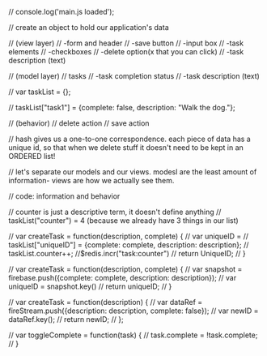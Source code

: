 // console.log('main.js loaded');

//  create an object to hold our application's data

// (view layer)
// -form and header
//   -save button
//   -input box
// -task elements
//   -checkboxes
//   -delete option(x that you can click)
//   -task description (text)


// (model layer)
// tasks
//   -task completion status
//   -task description (text)

// var taskList = {};

// taskList["task1"] = {complete: false, description: "Walk the dog."};

// (behavior)
// delete action
// save action

// hash gives us a one-to-one correspondence. each piece of data has a unique id, so that when we delete stuff it doesn't need to be kept in an ORDERED list!

// let's separate our models and our views. modesl are the least amount of information- views are how we actually see them.

// code: information and behavior


// counter is just a descriptive term, it doesn't define anything
// taskList("counter") = 4 (because we already have 3 things in our list)

// var createTask = function(description, complete) {
// var uniqueID =
// taskList["uniqueID"] = {complete: complete, description: description};
// taskList.counter++;  //$redis.incr("task:counter")
//   return UniqueID;
// }


// var createTask = function(description, complete) {
//   var snapshot = firebase.push({complete: complete, description: description});
//   var uniqueID = snapshot.key()
//   return uniqueID;
// }

// var createTask = function(description) {
//   var dataRef = fireStream.push({description: description, complete: false});
//   var newID = dataRef.key();
//   return newID;
// };

// var toggleComplete = function(task) {
//   task.complete = !task.complete;
// }
